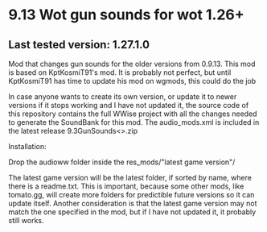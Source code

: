 # 9.13 Wot gun sounds for wot 1.26+
## Last tested version: 1.27.1.0
Mod that changes gun sounds for the older versions from 0.9.13. This mod is based on KptKosmiT91's mod. It is probably not perfect, but until KptKosmiT91 has time to update his mod on wgmods, this could do the job

In case anyone wants to create its own version, or update it to newer versions if it stops working and I have not updated it, the source code of this repository contains the full WWise project with all the changes needed to generate the SoundBank for this mod. The audio_mods.xml is included in the latest release 9.3GunSounds<>.zip

Installation:

Drop the audioww folder inside the res_mods/"latest game version"/

The latest game version will be the latest folder, if sorted by name, where there is a readme.txt. This is important, because some other mods, like tomato.gg, will create more folders for predictible future versions so it can update itself.
Another consideration is that the latest game version may not match the one specified in the mod, but if I have not updated it, it probably still works.
